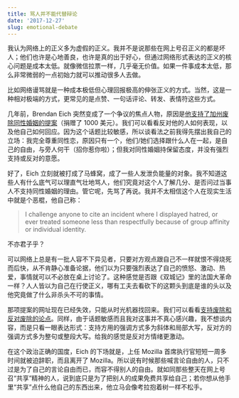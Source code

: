 ```yaml
---
title: 骂人并不能代替辩论
date: '2017-12-27'
slug: emotional-debate
---
```


我认为网络上的正义多为虚假的正义。我并不是说那些在网上号召正义的都是坏人；他们也许是心地善良，也许是真的出于好心，但通过网络形式表达的正义的核心问题是成本太低。就像微信拉票一样，几乎毫无价值。如果一件事成本太低，那么非常微弱的一点初始力就可以推动很多人去做。

比如网络谩骂就是一种成本极低但心理回报极高的伸张正义的方式。当然，这是一种相对极端的方式，更常见的是点赞、一句话评论、转发、表情符这些方式。

几年前，Brendan Eich 突然变成了一个争议的焦点人物，原因是[他支持了加州废除同性婚姻的提案](https://brendaneich.com/2012/04/community-and-diversity/)（捐赠了 1000 美元）。我们可以看看反对他的人如何表现，以及他自己如何回应。因为这个话题比较敏感，所以谈看法之前我得先摆出我自己的立场：我完全尊重同性恋，原因只有一个，他们/她们选择跟什么人在一起，是自己的自由，与旁人何干（招你惹你啦）；但我对同性婚姻持保留态度，并没有强烈支持或反对的意愿。

好了，Eich 立刻就被打成了马蜂窝，成了一些人发泄负能量的对象。我不知道这些人有什么底气可以理直气壮地骂人，他们究竟对这个人了解几分、是否问过当事人不支持同性婚姻的理由。管它呢，先骂了再说。我并不太相信这个人在现实生活中就是个恶棍，他自己称：

> I challenge anyone to cite an incident where I displayed hatred, or ever treated someone less than respectfully because of group affinity or individual identity.

不亦君子乎？

可以网络上总是有一批人容不下异见者，只要对方观点跟自己不一样就恨不得烧死而后快，从不肯静心准备论据，他们以为只要强烈表达了自己的愤怒、激动、热爱，事情就可以不必放在桌上讨论了。这种感觉是否跟《双城记》里的法国大革命一样？人人皆以为自己在行使正义，哪有工夫去看砍下的这颗头到底是谁的头以及他究竟做了什么非杀头不可的事情。

那项提案的网址现在已经失效，只能从时光机器找回来。我们可以看看[支持废除和反对废除的论点](http://web.archive.org/web/20110724115011/http://voterguide.sos.ca.gov/past/2008/general/argu-rebut/argu-rebutt8.htm)。同样，由于话题敏感而且我对这事并不真心感兴趣，我不想谈内容，而是只看一眼表达形式：支持方用的强调方式多为斜体和局部大写，反对方的强调方式多为整句或整段大写。给我的感觉是反对方情绪更激动。

在这个政治正确的国度，Eich 的下场就是，上任 Mozilla 首席执行官短短一周多时间就被迫辞职，而且离开了 Mozilla。所以说有时候那些喊言论自由的人，只不过是为了自己的言论自由而已，而容不得别人的自由。就如同那些整天在网上号召“共享”精神的人，说到底只是为了把别人的成果免费共享给自己；若你想从他手里“共享”点什么他自己的东西出来，他立马会像考拉抱着树一样不松手。
